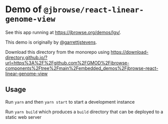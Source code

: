 # Demo of `@jbrowse/react-linear-genome-view`

See this app running at https://jbrowse.org/demos/lgv/.

This demo is originally by [@garrettjstevens](https://github.com/garrettjstevens/).

Download this directory from the monorepo using https://download-directory.github.io/?url=https%3A%2F%2Fgithub.com%2FGMOD%2Fjbrowse-components%2Ftree%2Fmain%2Fembedded_demos%2Fjbrowse-react-linear-genome-view

## Usage

Run `yarn` and then `yarn start` to start a development instance

Run `yarn build` which produces a `build` directory that can be deployed to a
static web server

